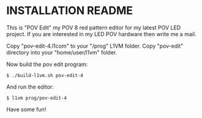 INSTALLATION README
===================
This is "POV Edit" my POV 8 red pattern editor for my latest POV LED project.
If you are interested in my LED POV hardware then write me a mail.

Copy "pov-edit-4.l1com" to your "/prog" L1VM folder.
Copy "pov-edit" directory into your "home/user/l1vm" folder.

Now build the pov edit program:

```
$ ./build-l1vm.sh pov-edit-4
```

And run the editor:

```
$ l1vm prog/pov-edit-4
```

Have some fun!

